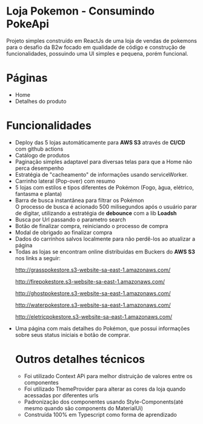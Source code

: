 # Loja Pokemon - Consumindo PokeApi

Projeto simples construído em ReactJs de uma loja de vendas de pokemons para o desafio da B2w focado em qualidade de código e construção de funcionalidades, possuindo uma UI simples e pequena, porém funcional.

# Páginas

<ul>
    <li>Home</li>
    <li>Detalhes do produto</li>
</ul>

# Funcionalidades

<ul>
<li>Deploy das 5 lojas automáticamente para <b>AWS S3</b> através de <b>CI/CD</b> com github actions</li>
<li>Catálogo de produtos</li>
<li>Paginação simples adaptavel para diversas telas para que a Home não perca desempenho</li>
<li>Estratégia de "cacheamento" de informações usando serviceWorker.</li>
<li>Carrinho lateral (Pop-over) com resumo</li>
<li>5 lojas com estilos e tipos diferentes de Pokémon (Fogo, àgua, elétrico, fantasma e planta) </li>
<li>Barra de busca instantânea para filtrar os Pokémon <br>
    O processo de busca é acionado 500 milisegundos após o usuário parar de digitar, utilizando a estratégia de <b>debounce</b> com a lib <b>Loadsh</b></li>
<li>Busca por Url passando o parametro search</ll>
<li>Botão de finalizar compra, reiniciando o processo de compra</li>
<li>Modal de obrigado ao finalizar compra</li>
<li>Dados do carrinhos salvos localmente para não perdê-los ao atualizar a página</li>
<li>Todas as lojas se encontram online distribuídas em Buckers do <b>AWS S3</b> nos links a seguir:

http://grasspokestore.s3-website-sa-east-1.amazonaws.com/

http://firepokestore.s3-website-sa-east-1.amazonaws.com/

http://ghostpokestore.s3-website-sa-east-1.amazonaws.com/

http://waterpokestore.s3-website-sa-east-1.amazonaws.com/

http://eletricpokestore.s3-website-sa-east-1.amazonaws.com/

</li>
<li>Uma página com mais detalhes do Pokémon, que possui informações sobre seus status iniciais e botão de comprar.</li>

# Outros detalhes técnicos

<ul>
<li>Foi utilizado Context APi para melhor distruição de valores entre os componentes</li>
<li>Foi utilizado ThemeProvider para alterar as cores da loja quando acessadas por diferentes urls</li>
<li>Padronização dos componentes usando Style-Components(até mesmo quando são components do MaterialUi)</li>
<li>Construída 100% em Typescript como forma de aprendizado</li>
</ul>
